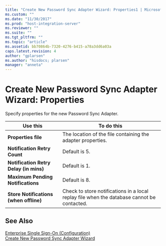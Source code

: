```yaml
---
title: "Create New Password Sync Adapter Wizard: Properties1 | Microsoft Docs"
ms.custom: ""
ms.date: "11/30/2017"
ms.prod: "host-integration-server"
ms.reviewer: ""
ms.suite: ""
ms.tgt_pltfrm: ""
ms.topic: "article"
ms.assetid: bb70864b-7320-4276-b415-a78a3dd6a03a
caps.latest.revision: 4
author: "gplarsen"
ms.author: "hisdocs; plarsen"
manager: "anneta"
---
```

# Create New Password Sync Adapter Wizard: Properties
Specify properties for the new Password Sync Adapter.  
  
|Use this|To do this|  
|--------------|----------------|  
|**Properties file**|The location of the file containing the adapter properties.|  
|**Notification Retry Count**|Default is 5.|  
|**Notification Retry Delay (in mins)**|Default is 1.|  
|**Maximum Pending Notifications**|Default is 8.|  
|**Store Notifications (when offline)**|Check to store notifications in a local replay file when the database cannot be contacted.|  
  
## See Also  
 [Enterprise Single Sign-On (Configuration)](../core/enterprise-single-sign-on-configuration-1.md)   
 [Create New Password Sync Adapter Wizard](../core/create-new-password-sync-adapter-wizard1.md)